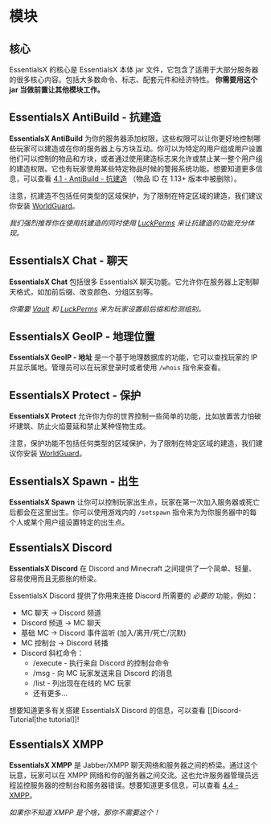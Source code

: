 # 模块

## 核心

EssentialsX 的核心是 EssentialsX 本体 jar 文件，它包含了适用于大部分服务器的很多核心内容。包括大多数命令、标志、配套元件和经济特性。 **你需要用这个 jar 当做前置让其他模块工作。**

## EssentialsX AntiBuild - 抗建造

**EssentialsX AntiBuild** 为你的服务器添加权限，这些权限可以让你更好地控制哪些玩家可以建造或在你的服务器上与方块互动。你可以为特定的用户组或用户设置他们可以控制的物品和方块，或者通过使用建造标志来允许或禁止某一整个用户组的建造权限。它也有玩家使用某些特定物品时候的警报系统功能。想要知道更多信息，可以查看 [4.1 - AntiBuild - 抗建造](https://github.com/LYOfficial/EssentialsX-Wiki-zh_CN/wiki/4.1---%E6%8A%97%E6%9E%84%E5%BB%BA) （物品 ID 在 1.13+ 版本中被删除）。

注意，抗建造不包括任何类型的区域保护，为了限制在特定区域的建造，我们建议你安装 [WorldGuard](https://dev.bukkit.org/projects/worldguard)。

*我们强烈推荐你在使用抗建造的同时使用 [LuckPerms](https://luckperms.net/download) 来让抗建造的功能充分体现。*

## EssentialsX Chat - 聊天

**EssentialsX Chat** 包括很多 EssentialsX 聊天功能。它允许你在服务器上定制聊天格式，如加前后缀、改变颜色、分组区别等。



*你需要 [Vault](https://www.spigotmc.org/resources/34315/) 和 [LuckPerms](https://luckperms.net/download) 来为玩家设置前后缀和检测组别。*

## EssentialsX GeoIP - 地理位置

**EssentialsX GeoIP - 地址** 是一个基于地理数据库的功能，它可以查找玩家的 IP 并显示属地。管理员可以在玩家登录时或者使用 `/whois` 指令来查看。

## EssentialsX Protect - 保护

**EssentialsX Protect** 允许你为你的世界控制一些简单的功能，比如放置苦力怕破坏建筑、防止火焰蔓延和禁止某种怪物生成。

注意，保护功能不包括任何类型的区域保护，为了限制在特定区域的建造，我们建议你安装 [WorldGuard](https://dev.bukkit.org/projects/worldguard)。

## EssentialsX Spawn - 出生

**EssentialsX Spawn** 让你可以控制玩家出生点，玩家在第一次加入服务器或死亡后都会在这里出生。你可以使用游戏内的 `/setspawn` 指令来为为你服务器中的每个人或某个用户组设置特定的出生点。

## EssentialsX Discord

**EssentialsX Discord** 在 Discord and Minecraft 之间提供了一个简单、轻量、容易使用而且无膨胀的桥梁。

EssentialsX Discord 提供了你用来连接 Discord 所需要的 *必要的* 功能，例如：

* MC 聊天 -> Discord 频道
* Discord 频道 -> MC 聊天
* 基础 MC -> Discord 事件监听 (加入/离开/死亡/沉默)
* MC 控制台 -> Discord 转播
* Discord 斜杠命令：
    * /execute - 执行来自 Discord 的控制台命令
    * /msg - 向 MC 玩家发送来自 Discord 的消息
    * /list - 列出现在在线的 MC 玩家
    * 还有更多...


想要知道更多有关搭建 EssentialsX Discord 的信息，可以查看 [[Discord-Tutorial|the tutorial]]!

## EssentialsX XMPP

**EssentialsX XMPP** 是 Jabber/XMPP 聊天网络和服务器之间的桥梁。通过这个玩意，玩家可以在 XMPP 网络和你的服务器之间交流。这也允许服务器管理员远程监控服务器的控制台和服务器错误。想要知道更多信息，可以查看 [4.4 - XMPP](https://github.com/LYOfficial/EssentialsX-Wiki-zh_CN/wiki/4.4---XMPP)。


*如果你不知道 XMPP 是个啥，那你不需要这个！*

<!--
**EssentialsX Link** (coming soon) acts as a bridge between chat services such as Discord and your Minecraft server. This allows players to chat between Discord and your server, as well as letting players link their Discord and Minecraft accounts for special ranks.

(also hi thanks for looking at the raw page o/)

**EssentialsX Potato** integrates your Minecraft server with the well-known culinary open source project [Potato](https://github.com/drtshock/Potato). This ensures you always have the finest high-quality potatos ready to go!
-->